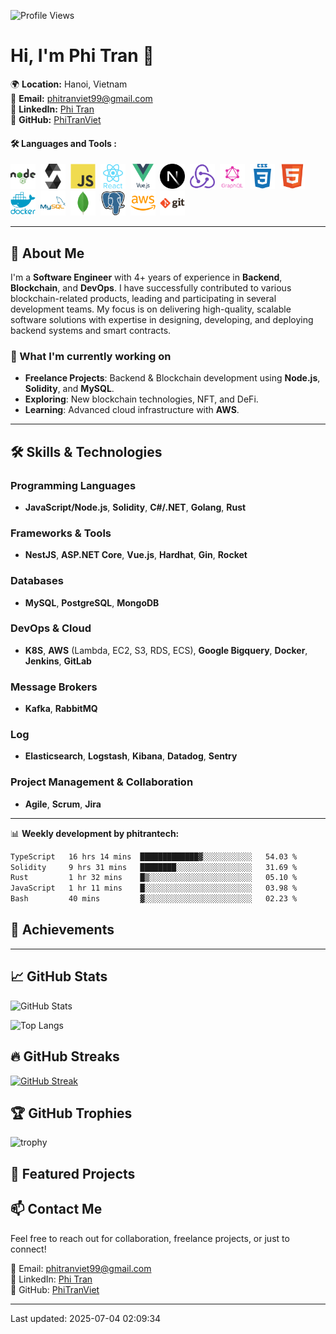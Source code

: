 <p align="left">
  <img src="https://komarev.com/ghpvc/?username=PhiTranViet&label=Profile%20views&color=0e75b6&style=flat" alt="Profile Views" />
</p>

# Hi, I'm Phi Tran 👋

🌍 **Location:** Hanoi, Vietnam  
📧 **Email:** phitranviet99@gmail.com  
💼 **LinkedIn:** [Phi Tran](https://linkedin.com/in/phitrantech)  
🔗 **GitHub:** [PhiTranViet](https://github.com/PhiTranViet)

#### :hammer_and_wrench: Languages and Tools :
<div>
  <img src="https://github.com/devicons/devicon/blob/master/icons/nodejs/nodejs-original-wordmark.svg" title="NodeJS" alt="NodeJS" width="40" height="40"/>&nbsp;
  <img src="https://github.com/devicons/devicon/blob/master/icons/solidity/solidity-original.svg" title="Solidity" alt="Solidity" width="40" height="40"/>&nbsp;
  <img src="https://github.com/devicons/devicon/blob/master/icons/javascript/javascript-original.svg" title="JavaScript" alt="JavaScript" width="40" height="40"/>&nbsp;
  <img src="https://github.com/devicons/devicon/blob/master/icons/react/react-original-wordmark.svg" title="React" alt="React" width="40" height="40"/>&nbsp;
  <img src="https://github.com/devicons/devicon/blob/master/icons/vuejs/vuejs-original-wordmark.svg" title="VueJS" alt="=VueJS" width="40" height="40"/>&nbsp;
  <img src="https://github.com/devicons/devicon/blob/master/icons/nextjs/nextjs-original.svg" title="NextJs" alt="NextJs" width="40" height="40"/>&nbsp;
  <img src="https://github.com/devicons/devicon/blob/master/icons/redux/redux-original.svg" title="Redux" alt="Redux " width="40" height="40"/>&nbsp;
  <img src="https://github.com/devicons/devicon/blob/master/icons/graphql/graphql-plain-wordmark.svg" title="GraphQL" alt="GraphQL" width="40" height="40"/>&nbsp;
  <img src="https://github.com/devicons/devicon/blob/master/icons/css3/css3-plain-wordmark.svg"  title="CSS3" alt="CSS" width="40" height="40"/>&nbsp;
  <img src="https://github.com/devicons/devicon/blob/master/icons/html5/html5-original.svg" title="HTML5" alt="HTML" width="40" height="40"/>&nbsp;
  <img src="https://github.com/devicons/devicon/blob/master/icons/docker/docker-plain-wordmark.svg" title="Docker" alt="Docker" width="40" height="40"/>&nbsp;
  <img src="https://github.com/devicons/devicon/blob/master/icons/mysql/mysql-original-wordmark.svg" title="MySQL"  alt="MySQL" width="40" height="40"/>&nbsp;
  <img src="https://github.com/devicons/devicon/blob/master/icons/mongodb/mongodb-original.svg" title="MongoDB" alt="MongoDB" width="40" height="40"/>&nbsp;
  <img src="https://github.com/devicons/devicon/blob/master/icons/postgresql/postgresql-original.svg" title="Postgresql" alt="Postgresql" width="40" height="40"/>&nbsp;
  <img src="https://github.com/devicons/devicon/blob/master/icons/amazonwebservices/amazonwebservices-plain-wordmark.svg" title="AWS" alt="AWS" width="40" height="40"/>&nbsp;
  <img src="https://github.com/devicons/devicon/blob/master/icons/git/git-original-wordmark.svg" title="Git" **alt="Git" width="40" height="40"/>
</div>

---

## 🚀 About Me

I'm a **Software Engineer** with 4+ years of experience in **Backend**, **Blockchain**, and **DevOps**. I have successfully contributed to various blockchain-related products, leading and participating in several development teams. My focus is on delivering high-quality, scalable software solutions with expertise in designing, developing, and deploying backend systems and smart contracts.

### 🔭 What I'm currently working on

- **Freelance Projects**: Backend & Blockchain development using **Node.js**, **Solidity**, and **MySQL**.
- **Exploring**: New blockchain technologies, NFT, and DeFi.
- **Learning**: Advanced cloud infrastructure with **AWS**.

---

## 🛠️ Skills & Technologies

### Programming Languages
- **JavaScript/Node.js**, **Solidity**, **C#/.NET**, **Golang**, **Rust**

### Frameworks & Tools
- **NestJS**, **ASP.NET Core**, **Vue.js**, **Hardhat**, **Gin**, **Rocket**

### Databases
- **MySQL**, **PostgreSQL**, **MongoDB**

### DevOps & Cloud
- **K8S**, **AWS** (Lambda, EC2, S3, RDS, ECS), **Google Bigquery**, **Docker**, **Jenkins**, **GitLab**

### Message Brokers
- **Kafka**, **RabbitMQ**

### Log
- **Elasticsearch**, **Logstash**, **Kibana**, **Datadog**, **Sentry**

### Project Management & Collaboration
- **Agile**, **Scrum**, **Jira**

---

📊 **Weekly development by phitrantech:**

<!--START_SECTION:waka-->
```txt
TypeScript   16 hrs 14 mins  █████████████▓░░░░░░░░░░░   54.03 %
Solidity     9 hrs 31 mins   ████████░░░░░░░░░░░░░░░░░   31.69 %
Rust         1 hr 32 mins    █▒░░░░░░░░░░░░░░░░░░░░░░░   05.10 %
JavaScript   1 hr 11 mins    █░░░░░░░░░░░░░░░░░░░░░░░░   03.98 %
Bash         40 mins         ▓░░░░░░░░░░░░░░░░░░░░░░░░   02.23 %
```
<!--END_SECTION:waka-->

## 🌟 Achievements

---

## 📈 GitHub Stats

![GitHub Stats](https://github-readme-stats.vercel.app/api?username=PhiTranViet&show_icons=true&theme=radical)

![Top Langs](https://github-readme-stats.vercel.app/api/top-langs/?username=PhiTranViet&layout=compact&theme=radical)

## 🔥 GitHub Streaks

[![GitHub Streak](https://streak-stats.demolab.com?user=PhiTranViet&theme=radical&hide_border=true)](https://git.io/streak-stats)

## 🏆 GitHub Trophies

![trophy](https://github-profile-trophy.vercel.app/?username=PhiTranViet&theme=radical&no-frame=true&no-bg=true&margin-w=4)

## 🚀 Featured Projects

<head>
  <meta name="google-site-verification" content="googleb1d5c1ddf995bb72.html" />
</head>

## 📫 Contact Me

Feel free to reach out for collaboration, freelance projects, or just to connect!

📧 Email: phitranviet99@gmail.com  
💼 LinkedIn: [Phi Tran](https://linkedin.com/in/phitrantech)  
🔗 GitHub: [PhiTranViet](https://github.com/PhiTranViet)

---
Last updated: 2025-07-04 02:09:34
